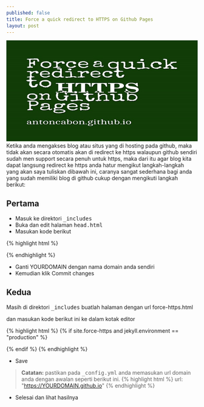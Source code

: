 ```yaml
---
published: false
title: Force a quick redirect to HTTPS on Github Pages
layout: post
---
```

![Force https](/assets/img/tutorial/force-https.jpg)
Ketika anda mengakses blog atau situs yang di hosting pada github, maka tidak akan secara otomatis akan di redirect ke https walaupun github sendiri sudah men support secara penuh untuk https, maka dari itu agar blog kita dapat langsung redirect ke https anda hatur mengikut langkah-langkah yang akan saya tuliskan dibawah ini, caranya sangat sederhana bagi anda yang sudah memiliki blog di github cukup dengan mengikuti langkah berikut:

## Pertama

- Masuk ke direktori  <kbd>_includes</kbd>
- Buka dan edit halaman  <kbd>head.html</kbd>
- Masukan kode berikut 

{% highlight html %}
<link rel="canonical" href="{{ site.url }}{{ page.url }}" />
<script>
var host = "YOURDOMAIN.github.io"
if (window.location.host == host && window.location.protocol != "https:") {
  window.location.protocol = "https:"
}
</script>
{% endhighlight %}

- Ganti YOURDOMAIN dengan nama domain anda sendiri
- Kemudian klik Commit changes

##  Kedua

Masih di direktori <kbd> _includes</kbd> buatlah halaman dengan url force-https.html

dan masukan kode berikut ini ke dalam kotak editor

{% highlight html %}
{% if site.force-https and jekyll.environment == "production" %}
  <!-- Force HTTPS Start -->
  <script>
  // Don't force http when serving the website locally
  if (!(window.location.host.startsWith("127.0.0.1")) && (window.location.protocol != "https:"))
    window.location.protocol = "https";
  </script>
  <!-- Force HTTPS End -->
{% endif %}
{% endhighlight %}

- Save

> **Catatan:** pastikan pada   <kbd>_config.yml</kbd> anda memasukan url domain anda dengan awalan seperti berikut ini.
{% highlight html %}
url: "https://YOURDOMAIN.github.io"
{% endhighlight %}

- Selesai dan lihat hasilnya